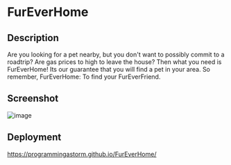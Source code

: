 # FurEverHome
## Description
Are you looking for a pet nearby, but you don't want to possibly commit to a roadtrip? Are gas prices to high to leave the house? Then what you need is FurEverHome! Its our guarantee that you will find a pet in your area. So remember, FurEverHome: To find your FurEverFriend.

## Screenshot
![image](https://user-images.githubusercontent.com/13123028/169166044-3cb9aca9-c6d6-42fc-ad43-30cb0bf68884.png)

## Deployment
https://programmingastorm.github.io/FurEverHome/
